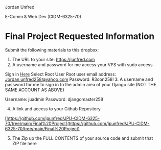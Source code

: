 Jordan Unfred

E-Comm & Web Dev (CIDM-6325-70)

# Final Project Requested Information

Submit the following materials to this dropbox:

1. The URL to your site: https://junfred.com
2. A username and password for me access your VPS with sudo access

 Sign in [Here](https://signin.aws.amazon.com/signin?redirect_uri=https%3A%2F%2Fus-east-2.console.aws.amazon.com%2Fec2%2Fhome%3Fregion%3Dus-east-2%26state%3DhashArgs%2523ConnectToInstance%253AinstanceId%253Di-04dc466cb6bb7606e%26isauthcode%3Dtrue&client_id=arn%3Aaws%3Aiam%3A%3A015428540659%3Auser%2Fec2&forceMobileApp=0&code_challenge=YGvjSbVLLLloO1JWx0dt2Bb8ObXC-d4cdqMlqUFxvrY&code_challenge_method=SHA-256)
 Select Root User
 Root user email address: [Jordan.unfred258@yahoo.com](mailto:Jordan.unfred258@yahoo.com)
 Password: R3con258!
3. A username and password for me to sign in to the admin area of your Django site (NOT THE SAME ACCOUNT AS ABOVE)

 Username: juadmin
 Password: djangomaster258


4. A link and access to your Github Repository

[https://github.com/jpunfred/JPU-CIDM-6325-70/tree/main/Final%20Project](https://github.com/jpunfred/JPU-CIDM-6325-70/tree/main/Final%20Project)


5. The Zip up the FULL CONTENTS of your source code and submit that ZIP file here
